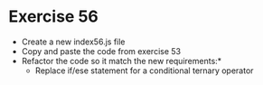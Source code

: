 # Exercise 56

* Create a new index56.js file
* Copy and paste the code from exercise 53
* Refactor the code so it match the new requirements:* 
  * Replace if/ese statement for a conditional ternary operator